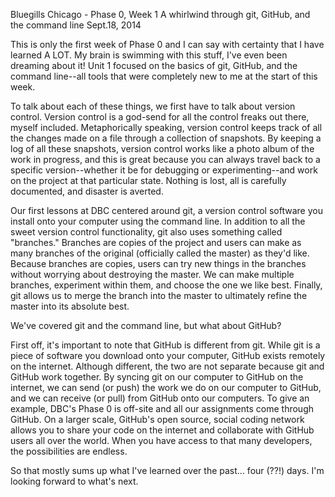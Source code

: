 Bluegills Chicago - Phase 0, Week 1
A whirlwind through git, GitHub, and the command line
Sept.18, 2014

This is only the first week of Phase 0 and I can say with certainty that I have learned A LOT. My brain is swimming with this stuff, I've even been dreaming about it! Unit 1 focused on the basics of git, GitHub, and the command line--all tools that were completely new to me at the start of this week.

To talk about each of these things, we first have to talk about version control. Version control is a god-send for all the control freaks out there, myself included. Metaphorically speaking, version control keeps track of all the changes made on a file through a collection of snapshots. By keeping a log of all these snapshots, version control works like a photo album of the work in progress, and this is great because you can always travel back to a specific version--whether it be for debugging or experimenting--and work on the project at that particular state. Nothing is lost, all is carefully documented, and disaster is averted.

Our first lessons at DBC centered around git, a version control software you install onto your computer using the command line. In addition to all the sweet version control functionality, git also uses something called "branches." Branches are copies of the project and users can make as many branches of the original (officially called the master) as they'd like. Because branches are copies, users can try new things in the branches without worrying about destroying the master. We can make multiple branches, experiment within them, and choose the one we like best. Finally, git allows us to merge the branch into the master to ultimately refine the master into its absolute best.

We've covered git and the command line, but what about GitHub?

First off, it's important to note that GitHub is different from git. While git is a piece of software you download onto your computer, GitHub exists remotely on the internet. Although different, the two are not separate because git and GitHub work together. By syncing git on our computer to GitHub on the internet, we can send (or push) the work we do on our computer to GitHub, and we can receive (or pull) from GitHub onto our computers. To give an example, DBC's Phase 0 is off-site and all our assignments come through GitHub. On a larger scale, GitHub's open source, social coding network allows you to share your code on the internet and collaborate with GitHub users all over the world. When you have access to that many developers, the possibilities are endless.

So that mostly sums up what I've learned over the past... four (??!) days. I'm looking forward to what's next.